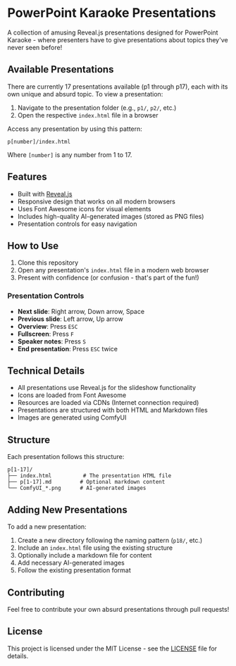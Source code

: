 # PowerPoint Karaoke Presentations

A collection of amusing Reveal.js presentations designed for PowerPoint Karaoke - where presenters have to give presentations about topics they've never seen before!

## Available Presentations

There are currently 17 presentations available (p1 through p17), each with its own unique and absurd topic. To view a presentation:

1. Navigate to the presentation folder (e.g., `p1/`, `p2/`, etc.)
2. Open the respective `index.html` file in a browser

Access any presentation by using this pattern:
```
p[number]/index.html
```
Where `[number]` is any number from 1 to 17.

## Features

- Built with [Reveal.js](https://revealjs.com/)
- Responsive design that works on all modern browsers
- Uses Font Awesome icons for visual elements
- Includes high-quality AI-generated images (stored as PNG files)
- Presentation controls for easy navigation

## How to Use

1. Clone this repository
2. Open any presentation's `index.html` file in a modern web browser
3. Present with confidence (or confusion - that's part of the fun!)

### Presentation Controls

- **Next slide**: Right arrow, Down arrow, Space
- **Previous slide**: Left arrow, Up arrow
- **Overview**: Press `ESC`
- **Fullscreen**: Press `F`
- **Speaker notes**: Press `S`
- **End presentation**: Press `ESC` twice

## Technical Details

- All presentations use Reveal.js for the slideshow functionality
- Icons are loaded from Font Awesome
- Resources are loaded via CDNs (Internet connection required)
- Presentations are structured with both HTML and Markdown files
- Images are generated using ComfyUI

## Structure

Each presentation follows this structure:
```
p[1-17]/
├── index.html          # The presentation HTML file
├── p[1-17].md         # Optional markdown content
└── ComfyUI_*.png      # AI-generated images
```

## Adding New Presentations

To add a new presentation:
1. Create a new directory following the naming pattern (`p18/`, etc.)
2. Include an `index.html` file using the existing structure
3. Optionally include a markdown file for content
4. Add necessary AI-generated images
5. Follow the existing presentation format

## Contributing

Feel free to contribute your own absurd presentations through pull requests!

## License

This project is licensed under the MIT License - see the [LICENSE](LICENSE) file for details.
